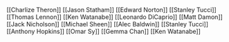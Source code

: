 [[Charlize Theron]]
[[Jason Statham]]
[[Edward Norton]]
[[Stanley Tucci]]
[[Thomas Lennon]]
[[Ken Watanabe]]
[[Leonardo DiCaprio]]
[[Matt Damon]]
[[Jack Nicholson]]
[[Michael Sheen]]
[[Alec Baldwin]]
[[Stanley Tucci]]
[[Anthony Hopkins]]
[[Omar Sy]]
[[Gemma Chan]]
[[Ken Watanabe]]
